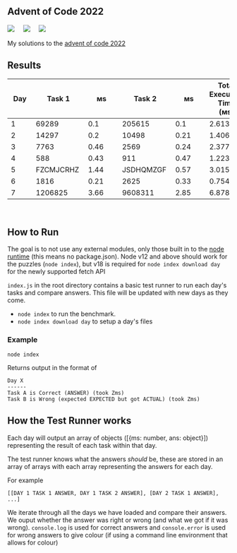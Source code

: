 ## Advent of Code 2022

![](https://img.shields.io/badge/Language-JS-778528?style=for-the-badge) &nbsp; &nbsp; ![](https://img.shields.io/badge/📅%20Day%20-7-118499?style=for-the-badge) &nbsp; &nbsp;  ![](https://img.shields.io/badge/⭐%20Stars%20-14-b5792a?style=for-the-badge)

My solutions to the [advent of code 2022](https://adventofcode.com/2022/)

## Results

Day | Task 1 | ᴍs | Task 2 | ᴍs | Total Execution Time (ᴍs)
-|-|-|-|-|-
1&nbsp;&nbsp;&nbsp;&nbsp;&nbsp;&nbsp;&nbsp;|69289&nbsp;&nbsp;&nbsp;&nbsp;&nbsp;|0.1&nbsp;&nbsp;&nbsp;&nbsp;&nbsp;&nbsp;&nbsp;|205615&nbsp;&nbsp;&nbsp;&nbsp;|0.1&nbsp;&nbsp;&nbsp;&nbsp;&nbsp;&nbsp;&nbsp;|2.6137
2&nbsp;&nbsp;&nbsp;&nbsp;&nbsp;&nbsp;&nbsp;|14297&nbsp;&nbsp;&nbsp;&nbsp;&nbsp;|0.2&nbsp;&nbsp;&nbsp;&nbsp;&nbsp;&nbsp;&nbsp;|10498&nbsp;&nbsp;&nbsp;&nbsp;&nbsp;|0.21&nbsp;&nbsp;&nbsp;&nbsp;&nbsp;&nbsp;|1.4062
3&nbsp;&nbsp;&nbsp;&nbsp;&nbsp;&nbsp;&nbsp;|7763&nbsp;&nbsp;&nbsp;&nbsp;&nbsp;&nbsp;|0.46&nbsp;&nbsp;&nbsp;&nbsp;&nbsp;&nbsp;|2569&nbsp;&nbsp;&nbsp;&nbsp;&nbsp;&nbsp;|0.24&nbsp;&nbsp;&nbsp;&nbsp;&nbsp;&nbsp;|2.3774
4&nbsp;&nbsp;&nbsp;&nbsp;&nbsp;&nbsp;&nbsp;|588&nbsp;&nbsp;&nbsp;&nbsp;&nbsp;&nbsp;&nbsp;|0.43&nbsp;&nbsp;&nbsp;&nbsp;&nbsp;&nbsp;|911&nbsp;&nbsp;&nbsp;&nbsp;&nbsp;&nbsp;&nbsp;|0.47&nbsp;&nbsp;&nbsp;&nbsp;&nbsp;&nbsp;|1.2235
5&nbsp;&nbsp;&nbsp;&nbsp;&nbsp;&nbsp;&nbsp;|FZCMJCRHZ&nbsp;|1.44&nbsp;&nbsp;&nbsp;&nbsp;&nbsp;&nbsp;|JSDHQMZGF&nbsp;|0.57&nbsp;&nbsp;&nbsp;&nbsp;&nbsp;&nbsp;|3.0159
6&nbsp;&nbsp;&nbsp;&nbsp;&nbsp;&nbsp;&nbsp;|1816&nbsp;&nbsp;&nbsp;&nbsp;&nbsp;&nbsp;|0.21&nbsp;&nbsp;&nbsp;&nbsp;&nbsp;&nbsp;|2625&nbsp;&nbsp;&nbsp;&nbsp;&nbsp;&nbsp;|0.33&nbsp;&nbsp;&nbsp;&nbsp;&nbsp;&nbsp;|0.7544
7&nbsp;&nbsp;&nbsp;&nbsp;&nbsp;&nbsp;&nbsp;|1206825&nbsp;&nbsp;&nbsp;|3.66&nbsp;&nbsp;&nbsp;&nbsp;&nbsp;&nbsp;|9608311&nbsp;&nbsp;&nbsp;|2.85&nbsp;&nbsp;&nbsp;&nbsp;&nbsp;&nbsp;|6.8787

<br />

## How to Run

The goal is to not use any external modules, only those built in to the [node runtime](https://nodejs.org/en/) (this means no package.json). Node v12 and above should work for the puzzles (`node index`), but v18 is required for `node index download day` for the newly supported fetch API

`index.js` in the root directory contains a basic test runner to run each day's tasks and compare answers. This file will be updated with new days as they come.

* `node index` to run the benchmark.
* `node index download day` to setup a day's files

### Example

```
node index
```

Returns output in the format of

```
Day X
------
Task A is Correct (ANSWER) (took Zms)
Task B is Wrong (expected EXPECTED but got ACTUAL) (took Zms)
```

## How the Test Runner works

Each day will output an array of objects ([{ms: number, ans: object}]) representing the result of each task within that day.

The test runner knows what the answers *should* be, these are stored in an array of arrays with each array representing the answers for each day.

For example 

```
[[DAY 1 TASK 1 ANSWER, DAY 1 TASK 2 ANSWER], [DAY 2 TASK 1 ANSWER], ...]
```

We iterate through all the days we have loaded and compare their answers. We ouput whether the answer was right or wrong (and what we got if it was wrong). `console.log` is used for correct answers and `console.error` is used for wrong answers to give colour (if using a command line environment that allows for colour)
